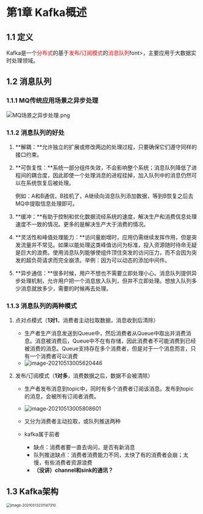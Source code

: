 # 第1章 Kafka概述

## 1.1 定义

​	Kafka是一个<font color=Red>分布式</font>的基于<font color=Red>发布/订阅模式</font>的<font color=Red>消息队列</font>font>，主要应用于大数据实时处理领域。

## 1.2 消息队列

### 1.1.1 MQ传统应用场景之异步处理

![MQ场景之异步处理.png](D:\Desktop\markdown\尚硅谷Kafka\MQ场景之异步处理.png)

### 1.1.2 消息队列的好处

1. **解耦：**允许独立的扩展或修改两边的处理过程，只要确保它们遵守同样的接口约束。

2. **可恢复性：**系统一部分组件失效，不会影响整个系统；消息队列降低了进程间的耦合度，因此即使一个处理消息的进程挂掉，加入队列中的消息仍然可以在系统恢复后被处理。

   例如：A和B通信，B挂机了，A继续向消息队列添加数据，等到B恢复之后去MQ中提取信息处理即可。

3. **缓冲：**有助于控制和优化数据流经系统的速度，解决生产和消费信息处理速度不一致的情况。更多的是解决生产大于消费的情况。

4. **灵活性和峰值处理能力：**访问量剧增时，应用仍需继续发挥作用，但是突发流量并不常见。如果以能处理这类峰值访问为标准，投入资源随时待命无疑是巨大的浪费。使用消息队列能够使组件顶住突发的访问压力，而不会因为突发的超负荷请求而完全崩溃。举例：因为可以动态的添加中间件。

5. **异步通信：**很多时候，用户不想也不需要立即处理小心。消息队列提供异步处理机制，允许用户把一个消息放入队列，但并不立即处理。想放入队列多少消息就放多少，需要的时候再去处理。

### 1.1.3 消息队列的两种模式

1. 点对点模式（**1对1**，消费者主动拉取数据，消息收到后清除）
   - 生产者生产消息发送到Queue中，然后消费者从Queue中取出并消费消息。消息被消费后，Queue中不在有存储，因此消费者不可能消费到已经被消费的消息。Queue支持存在多个消费者，但是对于一个消息而言，只有一个消费者可以消费
   - ![image-20210513005620446](D:\Desktop\Markdown\尚硅谷Kafka\点对点模式.png)

2. 发布/订阅模式（**1对多**，消费数据之后，数据不会被清除）

   - 生产者发布消息到topic中，同时有多个消费者订阅该消息。发布到topic的消息，会被所有订阅者消费。
   - ![image-20210513005808601](D:\Desktop\Markdown\尚硅谷Kafka\发布订阅模式.png)

   - 又分为消费者主动拉取，或队列推送两种
   - kafka属于前者
     - 缺点：消费者要一直去询问，是否有新消息
     - 队列推送缺点：消费者消费能力不同，太快了有的消费者会崩；太慢，有些消费者资源浪费
     - **（没讲）channel和sink的通讯？**

## 1.3 Kafka架构

<img src="D:\Desktop\Markdown\尚硅谷Kafka\kafka.png" alt="image-20210513231147310" style="zoom:67%;" />

